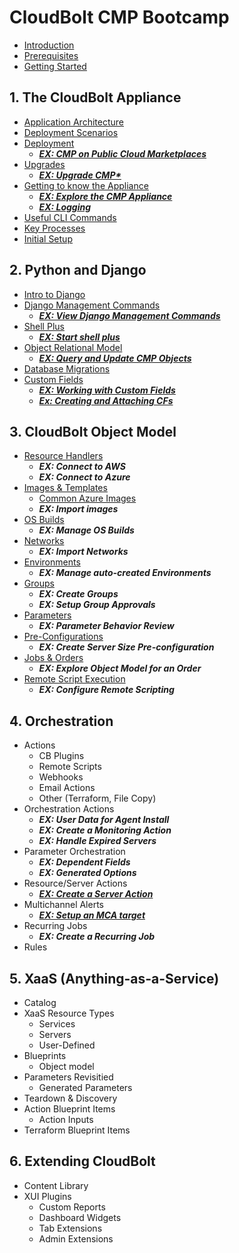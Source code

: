 # CloudBolt CMP Bootcamp
* [Introduction](introduction.md)
* [Prerequisites](prerequisites.md)
* [Getting Started](getting_started.md)

## 1. The CloudBolt Appliance
- [Application Architecture](appliance/architecture.md)
- [Deployment Scenarios](appliance/deployment-arch.md)
- [Deployment](appliance/deployment.md)
  - ***[EX: CMP on Public Cloud Marketplaces](exercises/marketplaces.md)***
- [Upgrades](appliance/upgrades.md)
  - ***[EX: Upgrade CMP*](exercises/upgrade.md)***
- [Getting to know the Appliance](appliance/gettingtoknow.md)
  - ***[EX: Explore the CMP Appliance](exercises/explore_appliance.md)***
  - ***[EX: Logging](exercises/logging.md)***
- [Useful CLI Commands](appliance/cli_commands.md)
- [Key Processes](appliance/key_processes.md)
- [Initial Setup](appliance/initial_setup.md)


## 2. Python and Django
- [Intro to Django](python_django/django_intro.md)
- [Django Management Commands](python_django/commands.md)
  - ***[EX: View Django Management Commands](exercises/commands.md)***
- [Shell Plus](python_django/shell_plus.md)
  - ***[EX: Start shell plus](exercises/shell_plus.md)***
- [Object Relational Model](python_django/orm.md)
  - ***[EX: Query and Update CMP Objects](exercises/models.md)***
- [Database Migrations](python_django/migrations.md)
- [Custom Fields](python_django/custom_fields.md)
  - ***[EX: Working with Custom Fields](exercises/accessing_cfs.md)***
  - ***[Ex: Creating and Attaching CFs](exercises/creating_cfs.md)***


## 3. CloudBolt Object Model
- [Resource Handlers](cb_model/resourcehandlers.md)
  - ***EX: Connect to AWS***
  - ***EX: Connect to Azure***
- [Images & Templates](cb_model/images_templates.md)
    - [Common Azure Images](cb_model/azure_images.md)
    - ***EX: Import images***
- [OS Builds](cb_model/osbuilds.md)
  - ***EX: Manage OS Builds***
- [Networks](cb_model/networks.md)
    - ***EX: Import Networks***
- [Environments](cb_model/environments.md)
  - ***EX: Manage auto-created Environments***
- [Groups](cb_model/groups.md)
  - ***EX: Create Groups***
  - ***EX: Setup Group Approvals***
- [Parameters](cb_model/parameters.md)
  - ***EX: Parameter Behavior Review***
- [Pre-Configurations](cb_model/preconfigs.md)
  - ***EX: Create Server Size Pre-configuration***
- [Jobs & Orders](cb_model/jobs_orders.md)
  - ***EX: Explore Object Model for an Order***
- [Remote Script Execution](cb_model/remote_scripts.md)
  - ***EX: Configure Remote Scripting***

## 4. Orchestration
- Actions
    - CB Plugins
    - Remote Scripts
    - Webhooks
    - Email Actions
    - Other (Terraform, File Copy)
- Orchestration Actions
  - ***EX: User Data for Agent Install*** 
  - ***EX: Create a Monitoring Action***
  - ***EX: Handle Expired Servers***
- Parameter Orchestration
  - ***EX: Dependent Fields***
  - ***EX: Generated Options*** 
- Resource/Server Actions
  - ***[EX: Create a Server Action](exercises/server_action.md)***
- Multichannel Alerts
  - ***[EX: Setup an MCA target](exercises/mca.md)***
- Recurring Jobs
  - ***EX: Create a Recurring Job***
- Rules

## 5. XaaS (Anything-as-a-Service)
- Catalog
- XaaS Resource Types
  - Services
  - Servers
  - User-Defined
- Blueprints
  - Object model
- Parameters Revisitied
  - Generated Parameters
- Teardown & Discovery
- Action Blueprint Items
  - Action Inputs
- Terraform Blueprint Items

## 6. Extending CloudBolt
- Content Library
- XUI Plugins
  - Custom Reports
  - Dashboard Widgets
  - Tab Extensions
  - Admin Extensions


